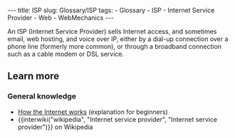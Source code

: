--- title: ISP slug: Glossary/ISP tags: - Glossary - ISP - Internet Service Provider - Web - WebMechanics ---

An ISP (Internet Service Provider) sells Internet access, and sometimes email, web hosting, and voice over IP, either by a dial-up connection over a phone line (formerly more common), or through a broadband connection such as a cable modem or DSL service.

Learn more
----------

### General knowledge

-   [How the Internet works](/en-US/docs/Learn/Common_questions/How_does_the_Internet_work) (explanation for beginners)
-   {{interwiki("wikipedia", "Internet service provider", "Internet service provider")}} on Wikipedia
